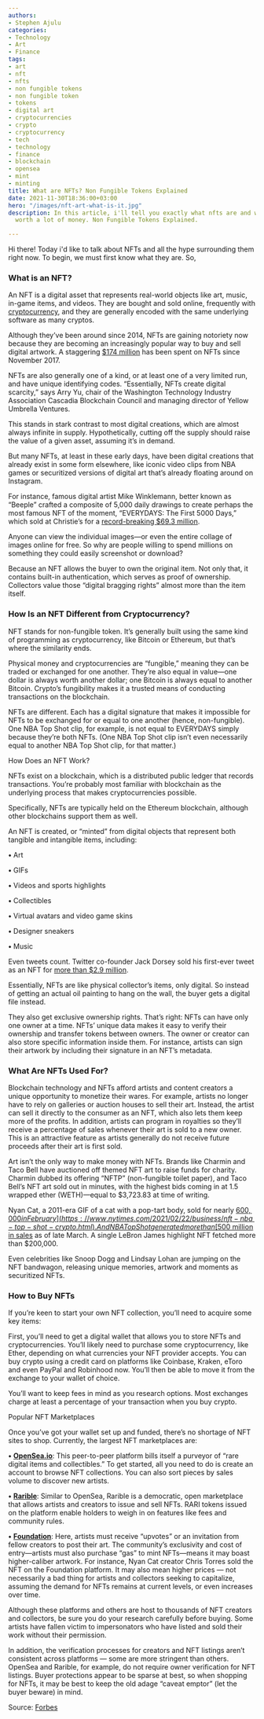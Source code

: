 ```yaml
---
authors:
- Stephen Ajulu
categories:
- Technology
- Art
- Finance
tags:
- art
- nft
- nfts
- non fungible tokens
- non fungible token
- tokens
- digital art
- cryptocurrencies
- crypto
- cryptocurrency
- tech
- technology
- finance
- blockchain
- opensea
- mint
- minting
title: What are NFTs? Non Fungible Tokens Explained
date: 2021-11-30T18:36:00+03:00
hero: "/images/nft-art-what-is-it.jpg"
description: In this article, i'll tell you exactly what nfts are and why they are
  worth a lot of money. Non Fungible Tokens Explained.

---
```

Hi there! Today i'd like to talk about NFTs and all the hype surrounding them right now. To begin, we must first know what they are. So,

### What is an NFT?

An NFT is a digital asset that represents real-world objects like art, music, in-game items, and videos. They are bought and sold online, frequently with [cryptocurrency](https://www.forbes.com/advisor/investing/what-is-cryptocurrency/), and they are generally encoded with the same underlying software as many cryptos.

Although they’ve been around since 2014, NFTs are gaining notoriety now because they are becoming an increasingly popular way to buy and sell digital artwork. A staggering [$174 million](https://www.coindesk.com/what-are-nfts) has been spent on NFTs since November 2017.

NFTs are also generally one of a kind, or at least one of a very limited run, and have unique identifying codes. “Essentially, NFTs create digital scarcity,” says Arry Yu, chair of the Washington Technology Industry Association Cascadia Blockchain Council and managing director of Yellow Umbrella Ventures.

This stands in stark contrast to most digital creations, which are almost always infinite in supply. Hypothetically, cutting off the supply should raise the value of a given asset, assuming it’s in demand.

But many NFTs, at least in these early days, have been digital creations that already exist in some form elsewhere, like iconic video clips from NBA games or securitized versions of digital art that’s already floating around on Instagram.

For instance, famous digital artist Mike Winklemann, better known as “Beeple” crafted a composite of 5,000 daily drawings to create perhaps the most famous NFT of the moment, “EVERYDAYS: The First 5000 Days,” which sold at Christie’s for a [record-breaking $69.3 million](https://decrypt.co/60971/beeples-nft-artwork-sells-for-60-3-million-in-christies-auction).

Anyone can view the individual images—or even the entire collage of images online for free. So why are people willing to spend millions on something they could easily screenshot or download?

Because an NFT allows the buyer to own the original item. Not only that, it contains built-in authentication, which serves as proof of ownership. Collectors value those “digital bragging rights” almost more than the item itself.

### How Is an NFT Different from Cryptocurrency?

NFT stands for non-fungible token. It’s generally built using the same kind of programming as cryptocurrency, like Bitcoin or Ethereum, but that’s where the similarity ends.

Physical money and cryptocurrencies are “fungible,” meaning they can be traded or exchanged for one another. They’re also equal in value—one dollar is always worth another dollar; one Bitcoin is always equal to another Bitcoin. Crypto’s fungibility makes it a trusted means of conducting transactions on the blockchain.

NFTs are different. Each has a digital signature that makes it impossible for NFTs to be exchanged for or equal to one another (hence, non-fungible). One NBA Top Shot clip, for example, is not equal to EVERYDAYS simply because they’re both NFTs. (One NBA Top Shot clip isn’t even necessarily equal to another NBA Top Shot clip, for that matter.)

How Does an NFT Work?

NFTs exist on a blockchain, which is a distributed public ledger that records transactions. You’re probably most familiar with blockchain as the underlying process that makes cryptocurrencies possible.

Specifically, NFTs are typically held on the Ethereum blockchain, although other blockchains support them as well.

An NFT is created, or “minted” from digital objects that represent both tangible and intangible items, including:

**•** Art

**•** GIFs

**•** Videos and sports highlights

**•** Collectibles

**•** Virtual avatars and video game skins

**•** Designer sneakers

**•** Music

Even tweets count. Twitter co-founder Jack Dorsey sold his first-ever tweet as an NFT for [more than $2.9 million](https://www.cnbc.com/2021/03/22/jack-dorsey-sells-his-first-tweet-ever-as-an-nft-for-over-2point9-million.html).

Essentially, NFTs are like physical collector’s items, only digital. So instead of getting an actual oil painting to hang on the wall, the buyer gets a digital file instead.

They also get exclusive ownership rights. That’s right: NFTs can have only one owner at a time. NFTs’ unique data makes it easy to verify their ownership and transfer tokens between owners. The owner or creator can also store specific information inside them. For instance, artists can sign their artwork by including their signature in an NFT’s metadata.

### What Are NFTs Used For?

Blockchain technology and NFTs afford artists and content creators a unique opportunity to monetize their wares. For example, artists no longer have to rely on galleries or auction houses to sell their art. Instead, the artist can sell it directly to the consumer as an NFT, which also lets them keep more of the profits. In addition, artists can program in royalties so they’ll receive a percentage of sales whenever their art is sold to a new owner. This is an attractive feature as artists generally do not receive future proceeds after their art is first sold.

Art isn’t the only way to make money with NFTs. Brands like Charmin and Taco Bell have auctioned off themed NFT art to raise funds for charity. Charmin dubbed its offering “NFTP” (non-fungible toilet paper), and Taco Bell’s NFT art sold out in minutes, with the highest bids coming in at 1.5 wrapped ether (WETH)—equal to $3,723.83 at time of writing.

Nyan Cat, a 2011-era GIF of a cat with a pop-tart body, sold for nearly [$600,000 in February](https://www.nytimes.com/2021/02/22/business/nft-nba-top-shot-crypto.html). And NBA Top Shot generated more than [$500 million in sales](https://www.usatoday.com/story/sports/nba/2021/03/30/nba-top-shot-dapper-labs-valuation-funding-round/7058307002/) as of late March. A single LeBron James highlight NFT fetched more than $200,000.

Even celebrities like Snoop Dogg and Lindsay Lohan are jumping on the NFT bandwagon, releasing unique memories, artwork and moments as securitized NFTs.

### How to Buy NFTs

If you’re keen to start your own NFT collection, you’ll need to acquire some key items:

First, you’ll need to get a digital wallet that allows you to store NFTs and cryptocurrencies. You’ll likely need to purchase some cryptocurrency, like Ether, depending on what currencies your NFT provider accepts. You can buy crypto using a credit card on platforms like Coinbase, Kraken, eToro and even PayPal and Robinhood now. You’ll then be able to move it from the exchange to your wallet of choice.

You’ll want to keep fees in mind as you research options. Most exchanges charge at least a percentage of your transaction when you buy crypto.

Popular NFT Marketplaces

Once you’ve got your wallet set up and funded, there’s no shortage of NFT sites to shop. Currently, the largest NFT marketplaces are:

**•** [**OpenSea.io**](https://opensea.io/): This peer-to-peer platform bills itself a purveyor of “rare digital items and collectibles.” To get started, all you need to do is create an account to browse NFT collections. You can also sort pieces by sales volume to discover new artists.

**•** [**Rarible**](https://rarible.com/): Similar to OpenSea, Rarible is a democratic, open marketplace that allows artists and creators to issue and sell NFTs. RARI tokens issued on the platform enable holders to weigh in on features like fees and community rules.

**•** [**Foundation**](https://foundation.app/): Here, artists must receive “upvotes” or an invitation from fellow creators to post their art. The community’s exclusivity and cost of entry—artists must also purchase “gas” to mint NFTs—means it may boast higher-caliber artwork. For instance, Nyan Cat creator Chris Torres sold the NFT on the Foundation platform. It may also mean higher prices — not necessarily a bad thing for artists and collectors seeking to capitalize, assuming the demand for NFTs remains at current levels, or even increases over time.

Although these platforms and others are host to thousands of NFT creators and collectors, be sure you do your research carefully before buying. Some artists have fallen victim to impersonators who have listed and sold their work without their permission.

In addition, the verification processes for creators and NFT listings aren’t consistent across platforms — some are more stringent than others. OpenSea and Rarible, for example, do not require owner verification for NFT listings. Buyer protections appear to be sparse at best, so when shopping for NFTs, it may be best to keep the old adage “caveat emptor” (let the buyer beware) in mind.

Source: [Forbes](https://www.forbes.com/advisor/investing/nft-non-fungible-token/)